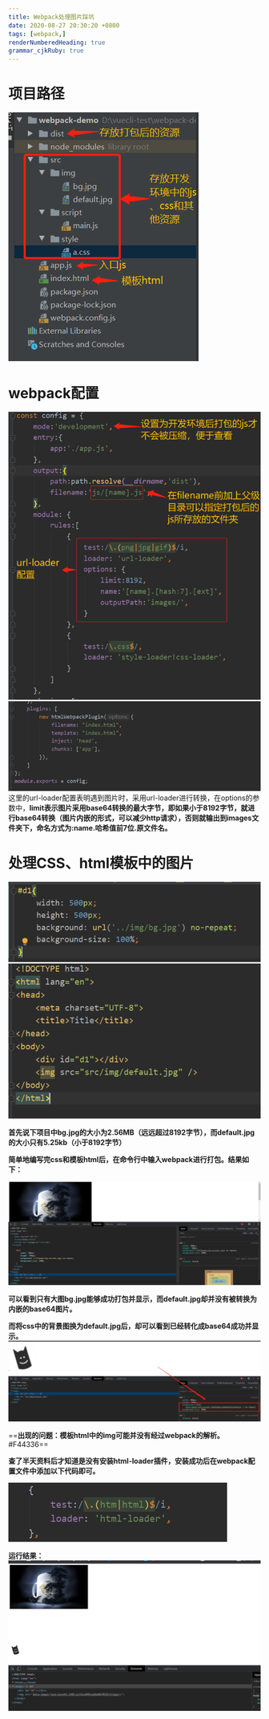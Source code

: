 ```yaml
---
title: Webpack处理图片踩坑 
date: 2020-08-27 20:30:20 +0800
tags: [webpack,]
renderNumberedHeading: true
grammar_cjkRuby: true
---
```


# 项目路径
![项目路径](/assets/images/项目路径图.png)
# webpack配置
![webpack.config.js](/assets/images/config.png)
![webpack.config.js(插件)](/assets/images/config-1.jpg)
这里的url-loader配置表明遇到图片时，采用url-loader进行转换，在options的参数中，**limit表示图片采用base64转换的最大字节，即如果小于8192字节，就进行base64转换（图片内嵌的形式，可以减少http请求），否则就输出到images文件夹下，命名方式为:name.哈希值前7位.原文件名。**
# 处理CSS、html模板中的图片
![a.css](/assets/images/3.jpg)
![index.html](/assets/images/1598521049(1)_1.jpg)

**首先说下项目中bg.jpg的大小为2.56MB（远远超过8192字节），而default.jpg的大小只有5.25kb（小于8192字节）**

**简单地编写完css和模板html后，在命令行中输入webpack进行打包。结果如下：**

![enter description here](/assets/images/4.jpg)

**可以看到只有大图bg.jpg能够成功打包并显示，而default.jpg却并没有被转换为内嵌的base64图片。**

**而将css中的背景图换为default.jpg后，却可以看到已经转化成base64成功并显示。**
![enter description here](/assets/images/5.png)

==**出现的问题：模板html中的img可能并没有经过webpack的解析。** #F44336==

**查了半天资料后才知道是没有安装html-loader插件，安装成功后在webpack配置文件中添加以下代码即可。**

![enter description here](/assets/images/6.jpg)

**运行结果：**
![可以看到已经成功显示出base64编码](/assets/images/7.jpg)